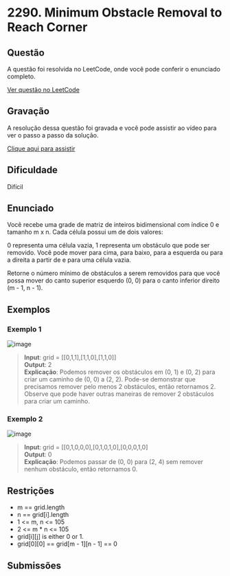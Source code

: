 # 2290. Minimum Obstacle Removal to Reach Corner

## Questão

A questão foi resolvida no LeetCode, onde você pode conferir o enunciado completo.

[Ver questão no LeetCode](https://leetcode.com/problems/minimum-obstacle-removal-to-reach-corner/description/?envType=problem-list-v2&envId=2cthq20h)  

## Gravação

A resolução dessa questão foi gravada e você pode assistir ao vídeo para ver o passo a passo da solução.

[Clique aqui para assistir]()

## Dificuldade

Difícil

## Enunciado

Você recebe uma grade de matriz de inteiros bidimensional com índice 0 e tamanho m x n. Cada célula possui um de dois valores:

0 representa uma célula vazia,
1 representa um obstáculo que pode ser removido.
Você pode mover para cima, para baixo, para a esquerda ou para a direita a partir de e para uma célula vazia.

Retorne o número mínimo de obstáculos a serem removidos para que você possa mover do canto superior esquerdo (0, 0) para o canto inferior direito (m - 1, n - 1).

## Exemplos

### Exemplo 1

![image](https://github.com/user-attachments/assets/3348a823-a412-44e7-b294-84a165dbacf7)

>**Input**: grid = [[0,1,1],[1,1,0],[1,1,0]]<br>
>**Output**: 2<br>
>**Explicação**: Podemos remover os obstáculos em (0, 1) e (0, 2) para criar um caminho de (0, 0) a (2, 2).
Pode-se demonstrar que precisamos remover pelo menos 2 obstáculos, então retornamos 2.
Observe que pode haver outras maneiras de remover 2 obstáculos para criar um caminho.

### Exemplo 2

![image](https://github.com/user-attachments/assets/0fa07aaa-1d84-4de8-8c31-c7654d6be384)

>**Input**: grid = [[0,1,0,0,0],[0,1,0,1,0],[0,0,0,1,0]<br>
>**Output**: 0<br>
>**Explicação**: Podemos passar de (0, 0) para (2, 4) sem remover nenhum obstáculo, então retornamos 0.

## Restrições

- m == grid.length
- n == grid[i].length
- 1 <= m, n <= 105
- 2 <= m * n <= 105
- grid[i][j] is either 0 or 1.
- grid[0][0] == grid[m - 1][n - 1] == 0

## Submissões

